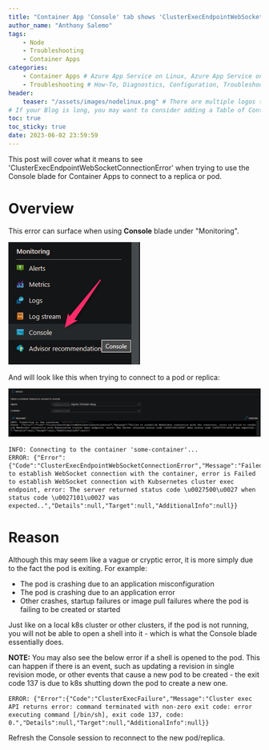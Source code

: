 ```yaml
---
title: "Container App 'Console' tab shows 'ClusterExecEndpointWebSocketConnectionError'"
author_name: "Anthony Salemo"
tags:
    - Node
    - Troubleshooting
    - Container Apps
categories:
    - Container Apps # Azure App Service on Linux, Azure App Service on Windows, Function App, Azure VM, Azure SDK
    - Troubleshooting # How-To, Diagnostics, Configuration, Troubleshooting, Performance
header:
    teaser: "/assets/images/nodelinux.png" # There are multiple logos that can be used in "/assets/images" if you choose to add one.
# If your Blog is long, you may want to consider adding a Table of Contents by adding the following two settings.
toc: true
toc_sticky: true
date: 2023-06-02 23:59:59
---
```


This post will cover what it means to see 'ClusterExecEndpointWebSocketConnectionError' when trying to use the Console blade for Container Apps to connect to a replica or pod.

# Overview
This error can surface when using **Console** blade under "Monitoring".

![Console blade](/media/2023/06/azure-blog-aca-console-1.png)

And will look like this when trying to connect to a pod or replica:

![Console error](/media/2023/06/azure-blog-aca-console-2.png)

```
INFO: Connecting to the container 'some-container'...
ERROR: {"Error":{"Code":"ClusterExecEndpointWebSocketConnectionError","Message":"Failed to establish WebSocket connection with the container, error is Failed to establish WebSocket connection with Kubsernetes cluster exec endpoint, error: The server returned status code \u0027500\u0027 when status code \u0027101\u0027 was expected..","Details":null,"Target":null,"AdditionalInfo":null}}
```

# Reason
Although this may seem like a vague or cryptic error, it is more simply due to the fact the pod is exiting. For example:

- The pod is crashing due to an application misconfiguration
- The pod is crashing due to an application error
- Other crashes, startup failures or image pull failures where the pod is failing to be created or started

Just like on a local k8s cluster or other clusters, if the pod is not running, you will not be able to open a shell into it - which is what the Console blade essentially does.

**NOTE:** You may also see the below error if a shell is opened to the pod. This can happen if there is an event, such as updating a revision in single revision mode, or other events that cause a new pod to be created - the exit code 137 is due to k8s shutting down the pod to create a new one.

```
ERROR: {"Error":{"Code":"ClusterExecFailure","Message":"Cluster exec API returns error: command terminated with non-zero exit code: error executing command [/bin/sh], exit code 137, code: 0.","Details":null,"Target":null,"AdditionalInfo":null}}
```

Refresh the Console session to reconnect to the new pod/replica.